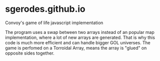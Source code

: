 # sgerodes.github.io
Convoy's game of life javascript implementation

The program uses a swap between two arrays instead of an popular map implementation, where a lot of new arrays are generated. 
That is why this code is much more efficient and can handle bigger GOL universes.
The game is perfomed on a Torroidal Array, means the array is "glued" on opposite sides together.
